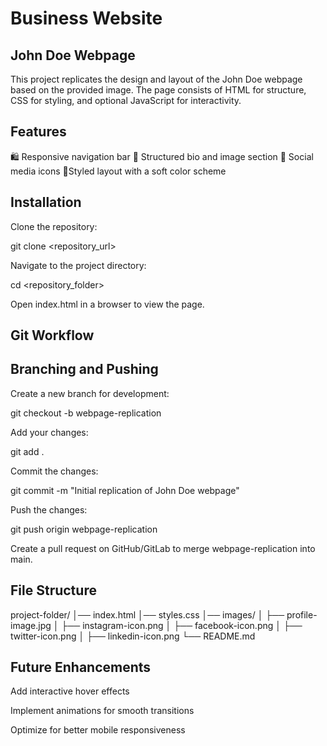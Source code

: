 # Business Website

## John Doe Webpage

This project replicates the design and layout of the John Doe webpage based on the provided image. The page consists of HTML for structure, CSS for styling, and optional JavaScript for interactivity.

## Features

🛍️ Responsive navigation bar
🔗 Structured bio and image section
📱 Social media icons
🎨Styled layout with a soft color scheme

## Installation

Clone the repository:

git clone <repository_url>

Navigate to the project directory:

cd <repository_folder>

Open index.html in a browser to view the page.

## Git Workflow
## Branching and Pushing

Create a new branch for development:

git checkout -b webpage-replication

Add your changes:

git add .

Commit the changes:

git commit -m "Initial replication of John Doe webpage"

Push the changes:

git push origin webpage-replication

Create a pull request on GitHub/GitLab to merge webpage-replication into main.

## File Structure

project-folder/
│── index.html
│── styles.css
│── images/
│   ├── profile-image.jpg
│   ├── instagram-icon.png
│   ├── facebook-icon.png
│   ├── twitter-icon.png
│   ├── linkedin-icon.png
└── README.md

## Future Enhancements

Add interactive hover effects

Implement animations for smooth transitions

Optimize for better mobile responsiveness